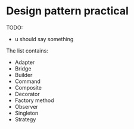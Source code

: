 # Design pattern practical
TODO:
- u should say something

The list contains:
- Adapter
- Bridge
- Builder
- Command
- Composite
- Decorator
- Factory method
- Observer
- Singleton
- Strategy
